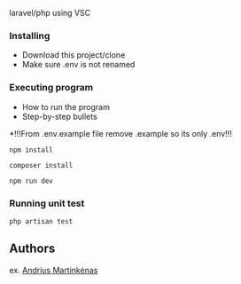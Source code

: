 laravel/php using VSC

### Installing

* Download this project/clone
* Make sure .env is not renamed

### Executing program

* How to run the program
* Step-by-step bullets

*!!!From .env.example file remove .example so its only .env!!!
```
npm install
```
```
composer install
```
```
npm run dev
```
### Running unit test
```
php artisan test
```
## Authors

ex. [Andrius Martinkėnas]((https://github.com/AndriusMart))
